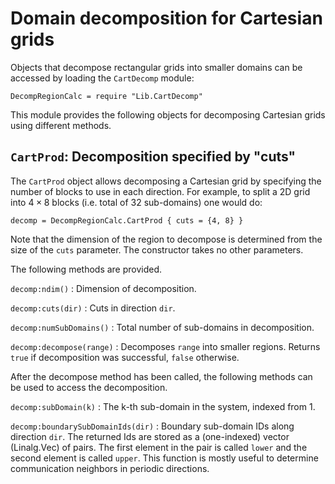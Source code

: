 # Domain decomposition for Cartesian grids

Objects that decompose rectangular grids into smaller domains can be
accessed by loading the `CartDecomp` module:

~~~~~~~ {.lua}
DecompRegionCalc = require "Lib.CartDecomp"
~~~~~~~

This module provides the following objects for decomposing Cartesian
grids using different methods.

## `CartProd`: Decomposition specified by "cuts"

The `CartProd` object allows decomposing a Cartesian grid by
specifying the number of blocks to use in each direction. For example,
to split a 2D grid into $4\times 8$ blocks (i.e. total of 32
sub-domains) one would do:

~~~~~~~ {.lua}
decomp = DecompRegionCalc.CartProd { cuts = {4, 8} }
~~~~~~~

Note that the dimension of the region to decompose is determined from
the size of the `cuts` parameter. The constructor takes no other
parameters.

The following methods are provided.

`decomp:ndim()`
: Dimension of decomposition.

`decomp:cuts(dir)`
: Cuts in direction `dir`.

`decomp:numSubDomains()`
: Total number of sub-domains in decomposition.
  
`decomp:decompose(range)`
: Decomposes `range` into smaller regions. Returns `true` if
  decomposition was successful, `false` otherwise.

After the decompose method has been called, the following methods can
be used to access the decomposition.

`decomp:subDomain(k)`
: The k-th sub-domain in the system, indexed from 1.

`decomp:boundarySubDomainIds(dir)`
: Boundary sub-domain IDs along direction `dir`. The returned Ids are
  stored as a (one-indexed) vector (Linalg.Vec) of pairs. The first
  element in the pair is called `lower` and the second element is
  called `upper`. This function is mostly useful to determine
  communication neighbors in periodic directions.

